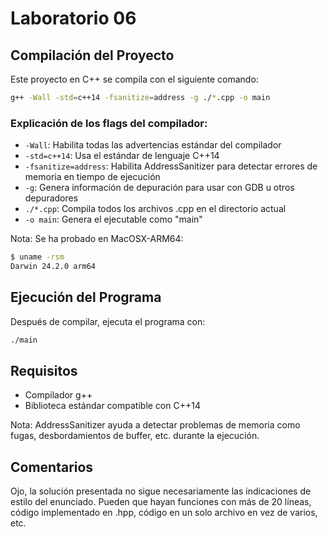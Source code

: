 # Laboratorio 06

## Compilación del Proyecto

Este proyecto en C++ se compila con el siguiente comando:

```bash
g++ -Wall -std=c++14 -fsanitize=address -g ./*.cpp -o main
```

### Explicación de los flags del compilador:

-   `-Wall`: Habilita todas las advertencias estándar del compilador
-   `-std=c++14`: Usa el estándar de lenguaje C++14
-   `-fsanitize=address`: Habilita AddressSanitizer para detectar errores de memoria en tiempo de ejecución
-   `-g`: Genera información de depuración para usar con GDB u otros depuradores
-   `./*.cpp`: Compila todos los archivos .cpp en el directorio actual
-   `-o main`: Genera el ejecutable como "main"

Nota: Se ha probado en MacOSX-ARM64:

```bash
$ uname -rsm
Darwin 24.2.0 arm64
```

## Ejecución del Programa

Después de compilar, ejecuta el programa con:

```bash
./main
```

## Requisitos

-   Compilador g++
-   Biblioteca estándar compatible con C++14

Nota: AddressSanitizer ayuda a detectar problemas de memoria como fugas, desbordamientos de buffer, etc. durante la ejecución.

## Comentarios

Ojo, la solución presentada no sigue necesariamente las indicaciones de estilo del enunciado.
Pueden que hayan funciones con más de 20 líneas, código implementado en .hpp, código en un solo archivo en vez de varios, etc.
